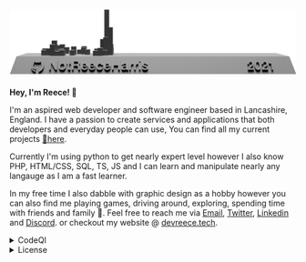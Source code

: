 [![picture](contribution-skyline/skyline-png/29_04_2021.png)](https://skyline.github.com/notreeceharris/2021)
---

**Hey, I'm Reece! 👋**

I'm an aspired web developer and software engineer based in Lancashire, England. I have a passion to create services and applications that both developers and everyday people can use, You can find all my current projects [🎯here](https://github.com/users/NotReeceHarris/projects/4).

Currently I'm using python to get nearly expert level however I also know PHP, HTML/CSS, SQL, TS, JS and I can learn and manipulate nearly any langauge as I am a fast learner.

In my free time I also dabble with graphic design as a hobby however you can also find me playing games, driving around, exploring, spending time with friends and family 🙂. 
Feel free to reach me via [Email](https://discord.gg/HmJPP3AnG9), [Twitter](https://twitter.com/ZenoEchozZ), [Linkedin](https://www.linkedin.com/in/reece-harris-3215b91bb/) and [Discord](https://discord.gg/HmJPP3AnG9). or checkout my website @ [devreece.tech](https://devreece.tech/).

<details>
  <summary>CodeQl</summary>

Repo Name     | Status Code
------------- | -------------
[🔒 Harpocrate](https://github.com/NotReeceHarris/Harpocrate)    | [![CodeQL](https://github.com/NotReeceHarris/Harpocrate/actions/workflows/codeql-analysis.yml/badge.svg?branch=1.0)](https://github.com/NotReeceHarris/Harpocrate/actions/workflows/codeql-analysis.yml)
[🐍 Slimy Terminal](https://github.com/NotReeceHarris/SlimyTerminal)| [![CodeQL](https://github.com/NotReeceHarris/SlimyTerminal/actions/workflows/codeql-analysis.yml/badge.svg)](https://github.com/NotReeceHarris/SlimyTerminal/actions/workflows/codeql-analysis.yml)
</details>

<details>
  <summary>License</summary>

Repo Name     | Status Code
------------- | -------------
[🔒 Harpocrate](https://github.com/NotReeceHarris/Harpocrate)    | [![License](https://img.shields.io/badge/License-MIT-blue.svg)](https://github.com/NotReeceHarris/Harpocrate/blob/1.0/LICENSE)
[🐍 Slimy Terminal](https://github.com/NotReeceHarris/SlimyTerminal)| [![License](https://img.shields.io/badge/License-MIT-blue.svg)](https://github.com/NotReeceHarris/SlimyTerminal/blob/main/LICENSE)
</details>
